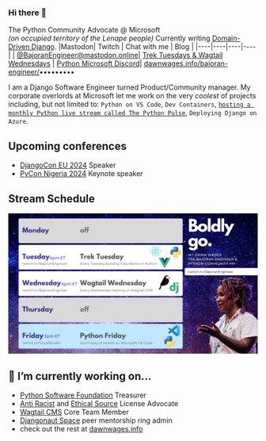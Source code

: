 ### Hi there 👋

The Python Community Advocate @ Microsoft
</br>
*(on occupied territory of the Lenape people)*
Currently writing [Domain-Driven Django](http://domaindrivendjango.com).
|Mastodon| Twitch | Chat with me | Blog |
|----|----|----|----|
| [@BajoranEngineer@mastodon.online](https://mastodon.online/@BajoranEngineer)| [Trek Tuesdays & Wagtail Wednesdays](https://twitch.tv/BajoranEngineer)  | [Python Microsoft Discord](https://aka.ms/python-discord)| [dawnwages.info/bajoran-engineer/](https://dawnwages.info/bajoran-engineer/)•••••••••


I am a Django Software Engineer turned Product/Community manager. My corporate overlords at Microsoft let me work on the very _coolest_ of projects including, but not limited to: `Python on VS Code`, `Dev Containers`, [`hosting a monthly Python live stream called The Python Pulse`](https://www.youtube.com/playlist?list=PLj6YeMhvp2S4aIxuGH0NaGXQZlVUBsH3E), `Deploying Django on Azure`. 

## Upcoming conferences
- [DjangoCon EU 2024](https://2024.djangocon.us) Speaker
- [PyCon Nigeria 2024](https://ng.pycon.org/) Keynote speaker

## Stream Schedule
![Starry background. Monday off. Tuesday "Trek Tuesday" twitch.tv/BajoranEngineer "Every Tuesday building Trek demos in Python" Wednesday "Wagtail Wednesday" "Every Wednesday hacking on Wagtail CMS" Thursday off. Friday "Python Friday" "2nd Friday of month w/ Microsoft VS Code" twitch.tv/VisualStudio](./Blue%20and%20Purple%20Futuristic%20Starry%20Sky%20at%20Night%20Thanks%20for%2050M%20Followers%20Twitter%20Post.png)

## 🔭 I’m currently working on...
- [Python Software Foundation](https://github.com/python/) Treasurer 
- [Anti Racist](https://attheroot.dev) and [Ethical Source](https://ethicalsource.dev/) License Advocate
- [Wagtail CMS](https://github.com/wagtail/wagtail) Core Team Member
- [Djangonaut Space](https://github.com/djangonaut-space) peer mentorship ring admin
- check out the rest at [dawnwages.info](https://dawnwages.info)
<!--
**dawnwages/dawnwages** is a ✨ _special_ ✨ repository because its `README.md` (this file) appears on your GitHub profile.

Here are some ideas to get you started:

- 🔭 I’m currently working on ...
- 🌱 I’m currently learning ...
- 👯 I’m looking to collaborate on ...
- 🤔 I’m looking for help with ...
- 💬 Ask me about ...
- 📫 How to reach me: ...
- 😄 Pronouns: ...
- ⚡ Fun fact: ...
-->

